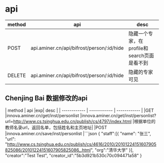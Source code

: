 # api

|method |api   |desc   |
| ------------ | ------------ | ------------ |
|POST   |api.aminer.cn/api/bifrost/person/:id/hide   |隐藏一个专家，在profile和search页面是看不到   |
|DELETE   |api.aminer.cn/api/bifrost/person/:id/hide   |隐藏的专家可见   |

## Chenjing Bai 数据修改的api
|  method | api  |exp| desc  |
| ------------ | ------------ | ------------ |
|GET   |innova.aminer.cn/get/inst/personlist   |innova.aminer.cn/get/inst/personlist?url=http://www.cs.tsinghua.edu.cn/publish/cs/4797/index.html   |根据单位的教师名录url，返回名单，包括姓名和主页地址|
|POST   |innova.aminer.cn/save/inst/personlist   |```json
{
     "staff":[{
        "name": "张三",
        "url":  "http://www.cs.tsinghua.edu.cn/publish/cs/4616/2010/20101224151607905825086/20101224151607905825086_.html",
        "org":"清华大学"
    }],
    "creator":"Test Test",
    "creator_id":"5b3d921b530c70c094471a58"
   }

```  |将机构抓下的名单保存为抓取任务|
